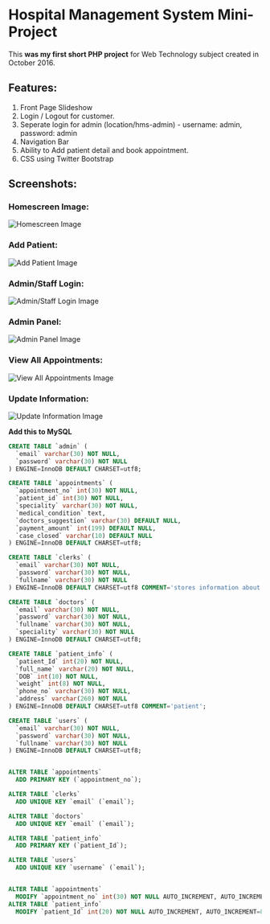 # Hospital Management System Mini-Project

This **was my first short PHP project** for Web Technology subject created in October 2016. 

## Features:
  1. Front Page Slideshow
  2. Login / Logout for customer.
  3. Seperate login for admin (location/hms-admin) - username: admin, password: admin
  4. Navigation Bar
  5. Ability to Add patient detail and book appointment.
  6. CSS using Twitter Bootstrap
  
## Screenshots:

### Homescreen Image:
![Homescreen Image](https://github.com/ankschoubey/hospital-management-system-php-mysql/blob/master/readme-images/index.png?raw=true)

### Add Patient:
![Add Patient Image](https://github.com/ankschoubey/hospital-management-system-php-mysql/blob/master/readme-images/add-patient.png?raw=true)

### Admin/Staff Login:
![Admin/Staff Login Image](https://github.com/ankschoubey/hospital-management-system-php-mysql/blob/master/readme-images/staff-login.png?raw=true)

### Admin Panel:
![Admin Panel Image](https://github.com/ankschoubey/hospital-management-system-php-mysql/blob/master/readme-images/hms-admin.png?raw=true)

### View All Appointments:
![View All Appointments Image](https://github.com/ankschoubey/hospital-management-system-php-mysql/blob/master/readme-images/all-appointments.png?raw=true)

### Update Information:
![Update Information Image](https://github.com/ankschoubey/hospital-management-system-php-mysql/blob/master/readme-images/update-patient-info.png?raw=true)
  
**Add this to MySQL**
```SQL
CREATE TABLE `admin` (
  `email` varchar(30) NOT NULL,
  `password` varchar(30) NOT NULL
) ENGINE=InnoDB DEFAULT CHARSET=utf8;

CREATE TABLE `appointments` (
  `appointment_no` int(30) NOT NULL,
  `patient_id` int(30) NOT NULL,
  `speciality` varchar(30) NOT NULL,
  `medical_condition` text,
  `doctors_suggestion` varchar(30) DEFAULT NULL,
  `payment_amount` int(199) DEFAULT NULL,
  `case_closed` varchar(10) DEFAULT NULL
) ENGINE=InnoDB DEFAULT CHARSET=utf8;

CREATE TABLE `clerks` (
  `email` varchar(30) NOT NULL,
  `password` varchar(30) NOT NULL,
  `fullname` varchar(30) NOT NULL
) ENGINE=InnoDB DEFAULT CHARSET=utf8 COMMENT='stores information about clerk';

CREATE TABLE `doctors` (
  `email` varchar(30) NOT NULL,
  `password` varchar(30) NOT NULL,
  `fullname` varchar(30) NOT NULL,
  `speciality` varchar(30) NOT NULL
) ENGINE=InnoDB DEFAULT CHARSET=utf8;

CREATE TABLE `patient_info` (
  `patient_Id` int(20) NOT NULL,
  `full_name` varchar(20) NOT NULL,
  `DOB` int(10) NOT NULL,
  `weight` int(8) NOT NULL,
  `phone_no` varchar(30) NOT NULL,
  `address` varchar(260) NOT NULL
) ENGINE=InnoDB DEFAULT CHARSET=utf8 COMMENT='patient';

CREATE TABLE `users` (
  `email` varchar(30) NOT NULL,
  `password` varchar(30) NOT NULL,
  `fullname` varchar(30) NOT NULL
) ENGINE=InnoDB DEFAULT CHARSET=utf8;


ALTER TABLE `appointments`
  ADD PRIMARY KEY (`appointment_no`);

ALTER TABLE `clerks`
  ADD UNIQUE KEY `email` (`email`);

ALTER TABLE `doctors`
  ADD UNIQUE KEY `email` (`email`);

ALTER TABLE `patient_info`
  ADD PRIMARY KEY (`patient_Id`);

ALTER TABLE `users`
  ADD UNIQUE KEY `username` (`email`);


ALTER TABLE `appointments`
  MODIFY `appointment_no` int(30) NOT NULL AUTO_INCREMENT, AUTO_INCREMENT=59;
ALTER TABLE `patient_info`
  MODIFY `patient_Id` int(20) NOT NULL AUTO_INCREMENT, AUTO_INCREMENT=85;
```
